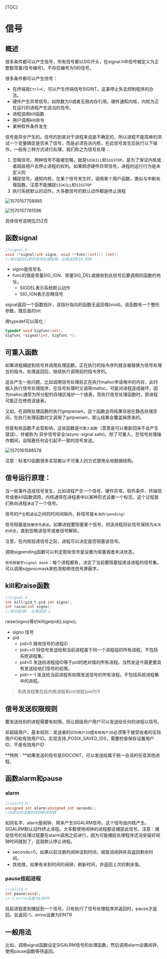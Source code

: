 [TOC]

# 信号

## 概述

很多条件都可以产生信号，所有信号都以SIG开头，在signal.h中信号被定义为正整数常量(信号编号)。不存在编号为0的信号。

很多条件都可以产生信号：

- 在终端按`Ctrl+C`，可以产生终端信号SIGINT。这事停止失去控制程序的办法。
- 硬件产生异常信号。如除数为0或者无效内存引用。硬件通知内核，内核为正在运行的进程产生适当的信号。
- 进程调用kill函数
- 用户调用kill命令
- 某种软件条件发生

信号是异步产生的。信号的到来对于进程来说是不确定的，所以进程不能简单的测试一个变量确定是否来了信号，而是必须告诉内核，在此信号发生后执行以下操作。一般有三种方式进行处理，我们称之为信号处理：

1. 忽略信号。两种信号不能被忽略，就是`SIGKILL`和`SIGSTOP`。是为了保证内核或者超级用户去停止进程的权利。如果顾虑硬件异常信号，进程的运行行为是未定义的
2. 捕捉信号。通知内核，在某个信号发生时，调用某个用户函数，类似与中断处理函数。注意不能捕捉`SIGKILL`和`SIGSTOP`
3. 执行系统默认的动作。大多数信号的默认动作都是终止进程

![1570157758985](pics/10_Signal/1570157758985.png)

![1570157781596](pics/10_Signal/1570157781596.png)

具体信号说明见252页

## 函数signal

```c
//signal.h
void (*signal(int signo, void (*func)(int))) (int);
//成功返回以前的信号处理配置，出错返回SIG_ERR
```

- signo是信号名
- func的值是常量SIG_IGN、常量SIG_DEL或接收到此信号后要调用的函数的地址。
  - SIGDEL表示系统默认动作
  - SIG_IGN表示忽略信号

signal返回一个函数指针，该指针指向的函数无返回值(void)。该函数有一个整形参数，既后面的int

用typedef可以简化：

```c
typedef void Sigfunc(int);
Sigfunc *signal(int, Sigfunc *);
```

## 可重入函数

如果进程捕捉到信号并调用处理函数，正在执行的指令序列就会被替换为信号处理总的指令。处理返回后，继续执行调用前的指令序列。

这会产生一些问题，比如调用信号处理前正在执行malloc申请堆中的内存，此时插入执行信号处理程序，在信号处理时又调用malloc。可能对进程造成破坏，因为malloc通常为所分配的存储区维护一个链表，而执行信号处理函数时，原进程可能正在修改该链表。

又如，在调用处理函数时执行getpwnam，这个函数会将结果存放在静态存储空间，在执行处理函数时又调用了getpwnam，那么结果会覆盖掉原来的。

但是有些函数不会受影响，这些函数是`可重入函数`（意思是可以重新回来不会产生错误），并被称为`异步信号安全(async-signal safe)。除了可重入，在信号处理操作期间，会阻塞任何会引起不一致的信号发送。

![1570161588578](pics/10_Signal/1570161588578.png)

注意：标准IO函数很多实现都以不可重入的方式使用全局数据结构。

## 信号运行原理：

当一些事件造成信号发生，比如进程产生一个信号、硬件异常、软件条件、终端信号或者kill函数调用，内核通常在进程表中以某种形式设置一个标志。这个过程我们称向进程`递送`了一个信号。

信号的`产生`和`递送`之间的时间间隔内，称信号是`未决的(pending)`

信号阻塞是`阻塞信号递送`。如果进程要阻塞某个信号，则该进程将此信号保持为`未决的状态`，直到忽略该信号或者信号解除。

注意，在内核投递信号之前，进程可以决定是否阻塞该信号。

调用sigpending函数可以判定那些信号是设置为阻塞或者未决状态。

`信号屏蔽字signal mask`：每个进程都有，决定了当前要阻塞投递该进程的信号集。可以调用sigprocmask来检测和修改信号屏蔽字。



## kill和raise函数

```c
//signal.h
int kill(pid_t pid int signo);
int raise(int signo);
//成功返回0  出错返回-1
```

raise(signo)等价kill(getpid(),signo);

- signo 信号
- pid
  - pid>0 接收信号的进程iD
  - pid==0 将信号发送给和当前进程属于同一个进程组的所有进程，不包括系统进程集。
  - pid<0 发送给进程组ID等于pid的绝对值的所有进程。当然发送今晨更要具有发送给他们信号的权限。
  - pid==-1 发送给当前进程有权限发送信号的所有进程。不包括系统进程集中的进程。

> 系统进程集包括内核进程和init进程(pid为1)

## 信号发送权限规则

要发送给别的进程需要有权限。但让超级用户用户可以发送给任何的进程以信号。

非超级用户，基本规则：发送者的`实际用户ID`或`有效用户ID`必须等于接受收者的实际用户ID和有效用户ID。实现支持_POSIX_SAVED_IDS，需要检查保存设置用户ID，不是有效用户ID

**特例：**如果发送的信号是SIGCONT，可以发送给属于统一会话的任意其他进程。

## 函数alarm和pause

### alarm

```c
//unistd.h
unsigned int alarm(unsigned int seconds);
//0或以前设置的闹钟剩余秒数
```

如同名字，alarm是闹钟，用来产生SIGALRM信号。这个信号由内核产生。SIGALRM默认动作终止进程。大多数使用闹钟的进程都会捕捉此信号。注意：捕捉信号的处理过程要在alarm调用之前进行。因为可能捕捉处理程序还没安装好闹钟时间就到了，这就默认停止进程。

- seconds=0。如果以前注册的闹钟没到时间，就取消闹钟并且返回剩余时间。
- 其他值，如果有未到时间的闹钟，刷新时间，并返回上次的剩余值。

### pause挂起进程

```c
//unistd.h
int pause(void);
//-1 errno设置为EINTR
```

挂起进程直到捕捉到一个信号。只有执行了信号处理程序并返回时，pause才返回。且返回-1，errno设置为EINTR



## 一般用法

比如，调用signal函数设定SIGALRM信号的处理函数，然后调用alarm设置闹钟，使用pause函数等待返回。





